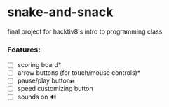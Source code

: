 # snake-and-snack
final project for hacktiv8's intro to programming class

### Features:
- [ ] scoring board*
- [ ] arrow buttons (for touch/mouse controls)*
- [ ] pause/play button⏯
- [ ] speed customizing button
- [ ] sounds on 🔊
